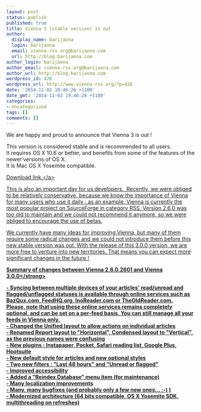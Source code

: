 ```yaml
---
layout: post
status: publish
published: true
title: Vienna 3 (stable version) is out
author:
  display_name: barijaona
  login: barijaona
  email: vienna-rss.org@barijaona.com
  url: http://blog.barijaona.com
author_login: barijaona
author_email: vienna-rss.org@barijaona.com
author_url: http://blog.barijaona.com
wordpress_id: 428
wordpress_url: http://www.vienna-rss.org/?p=428
date: '2014-11-02 19:46:26 +1100'
date_gmt: '2014-11-02 19:46:26 +1100'
categories:
- Uncategorized
tags: []
comments: []
---
```

<p>We are happy and proud to announce that Vienna 3 is out !</p>
<p>This version is considered stable and is recommended to all users.<br />
It requires OS X 10.6 or better, and benefits from some of the features of the newer versions of OS X.<br />
It is Mac OS X Yosemite compatible.</p>
<p><a title="Latest stable version of Vienna" href="https:&#47;&#47;sourceforge.net&#47;projects&#47;vienna-rss&#47;files&#47;latest&#47;download">Download link.<&#47;a></p>
<p>This is also an important day for us developers. &nbsp;Recently, we were obliged to be relatively conservative, because we know the importance of Vienna for many users who use it daily : as an example, Vienna is currently the most popular project on SourceForge in category RSS. Version 2.6.0 was too old to maintain and we could not recommend it anymore, so we were obliged to encourage the use of betas.</p>
<p>We currently have many ideas for improving Vienna, but many of them require some radical changes and we could not introduce them before this new stable version was out. With the release of this 3.0.0 version, we are more free to venture into new territories. That means you can expect more significant changes in the future !</p>
<p><strong>Summary of changes between Vienna 2.6.0.2601 and Vienna 3.0.0<&#47;strong></p>
<p>- Syncing between multiple devices of your articles' read&#47;unread and flagged&#47;unflagged statuses is available through online services such as BazQux.com, FeedHQ.org, InoReader.com or TheOldReader.com.<br />
Please, note that using these online services remains completely optional, and can be set on a per-feed basis. You can still manage all your feeds in Vienna only.<br />
- Changed the Unified layout to allow actions on individual articles<br />
- Renamed Report layout to "Horizontal", Condensed layout to "Vertical", as the previous names were confusing<br />
- New plugins : Instapaper, Pocket, Safari reading list, Google Plus, Hootsuite<br />
- New default style for articles and new optional styles<br />
- Two new filters : "Last 48 hours" and "Unread or flagged"<br />
- Improved accessibility<br />
- Added a "Reindex Database" menu item (for maintenance)<br />
- Many localization improvements<br />
- Many, many bugfixes (and probably only a few new ones&hellip; ;-) )<br />
- Modernized architecture (64 bits compatible, OS X Yosemite SDK, multithreading on refreshes)</p>
